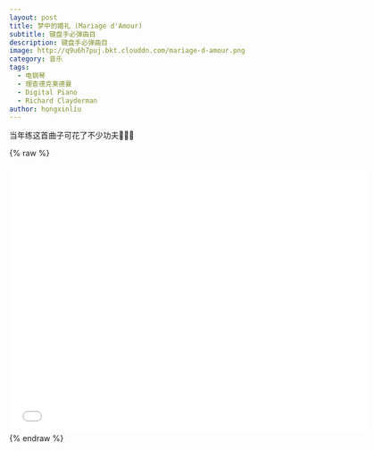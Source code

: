 ```yaml
---
layout: post
title: 梦中的婚礼 (Mariage d'Amour)
subtitle: 键盘手必弹曲目
description: 键盘手必弹曲目
image: http://q9u6h7puj.bkt.clouddn.com/mariage-d-amour.png
category: 音乐
tags:
  - 电钢琴
  - 理查德克莱德曼
  - Digital Piano
  - Richard Clayderman
author: hongxinliu
---
```


当年练这首曲子可花了不少功夫🐳🐳🐳

{% raw %}
<div class="iframe-container">
  <iframe height="480" width="640" src="//player.bilibili.com/player.html?aid=91170313&cid=155679599&page=1" scrolling="no" border="0" frameborder="no" framespacing="0" allowfullscreen="true"> </iframe>
</div>
{% endraw %}
